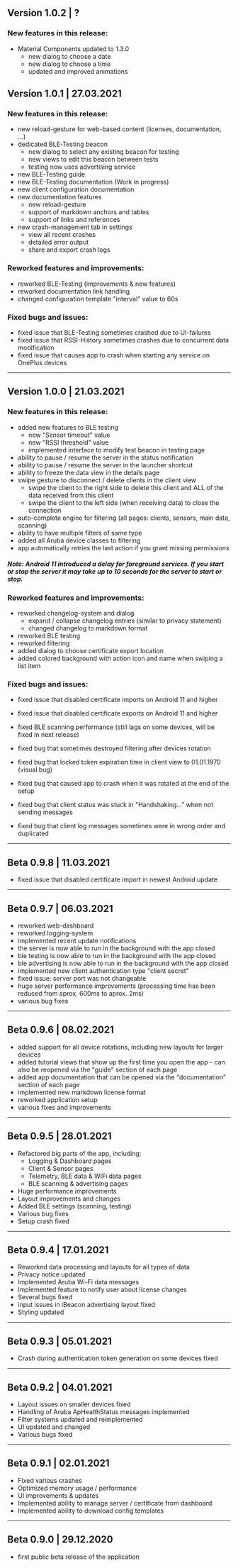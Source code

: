 ## Version 1.0.2 | ?

### New features in this release:

- Material Components updated to 1.3.0
    - new dialog to choose a date
    - new dialog to choose a time
    - updated and improved animations

## Version 1.0.1 | 27.03.2021

### New features in this release:

- new reload-gesture for web-based content (licenses, documentation, ...)
- dedicated BLE-Testing beacon
    - new dialog to select any existing beacon for testing
    - new views to edit this beacon between tests
    - testing now uses advertising service
- new BLE-Testing guide
- new BLE-Testing documentation (Work in progress)
- new client configuration documentation
- new documentation features
    - new reload-gesture
    - support of markdown anchors and tables
    - support of links and references
- new crash-management tab in settings
    - view all recent crashes
    - detailed error output
    - share and export crash logs

### Reworked features and improvements:

- reworked BLE-Testing (improvements & new features)
- reworked documentation link handling
- changed configuration template "interval" value to 60s

### Fixed bugs and issues:

- fixed issue that BLE-Testing sometimes crashed due to UI-failures
- fixed issue that RSSI-History sometimes crashes due to concurrent data modification
- fixed issue that causes app to crash when starting any service on OnePlus devices

---

## Version 1.0.0 | 21.03.2021

### New features in this release:

- added new features to BLE testing
    - new "Sensor timeout" value
    - new "RSSI threshold" value
    - implemented interface to modify test beacon in testing page
- ability to pause / resume the server in the status notification
- ability to pause / resume the server in the launcher shortcut
- ability to freeze the data view in the details page
- swipe gesture to disconnect / delete clients in the client view  
    - swipe the client to the right side to delete this client and ALL of the data received from this client  
    - swipe the client to the left side (when receiving data) to close the connection  
- auto-complete engine for filtering (all pages: clients, sensors, main data, scanning)
- ability to have multiple filters of same type
- added all Aruba device classes to filtering
- app automatically retries the last action if you grant missing permissions

##### Note: Android 11 introduced a delay for foreground services. If you start or stop the server it may take up to 10 seconds for the server to start or stop.

### Reworked features and improvements:

- reworked changelog-system and dialog  
    - expand / collapse changelog entries (similar to privacy statement)  
    - changed changelog to markdown format
- reworked BLE testing
- reworked filtering
- added dialog to choose certificate export location
- added colored background with action icon and name when swiping a list item

### Fixed bugs and issues:

- fixed issue that disabled certificate imports on Android 11 and higher
- fixed issue that disabled certificate exports on Android 11 and higher

- fixed BLE scanning performance (still lags on some devices, will be fixed in next release)
- fixed bug that sometimes destroyed filtering after devices rotation
- fixed bug that locked token expiration time in client view to 01.01.1970 (visual bug)
- fixed bug that caused app to crash when it was rotated at the end of the setup
- fixed bug that client status was stuck in "Handshaking..." when not sending messages
- fixed bug that client log messages sometimes were in wrong order and duplicated

---

## Beta 0.9.8 | 11.03.2021

- fixed issue that disabled certificate import in newest Android update

---

## Beta 0.9.7 | 06.03.2021

- reworked web-dashboard
- reworked logging-system
- implemented recent update notifications
- the server is now able to run in the background with the app closed 
- ble testing is now able to run in the background with the app closed
- ble advertising is now able to run in the background with the app closed
- implemented new client authentication type "client secret"
- fixed issue: server port was not changeable
- huge server performance improvements (processing time has been reduced from aprox. 600ms to aprox. 2ms)
- various bug fixes

---

## Beta 0.9.6 | 08.02.2021

- added support for all device rotations, including new layouts for larger devices
- added tutorial views that show up the first time you open the app
       - can also be reopened via the "guide" section of each page
- added app documentation that can be opened via the "documentation" section of each page
- implemented new markdown license format
- reworked application setup
- various fixes and improvements

---

## Beta 0.9.5 | 28.01.2021

- Refactored big parts of the app, including:
  - Logging & Dashboard pages
  - Client & Sensor pages
  - Telemetry, BLE data & WiFi data pages
  - BLE scanning & advertising pages
- Huge performance improvements
- Layout improvements and changes
- Added BLE settings (scanning, testing)
- Various bug fixes
- Setup crash fixed

---

## Beta 0.9.4 | 17.01.2021

- Reworked data processing and layouts for all types of data
- Privacy notice updated
- Implemented Aruba Wi-Fi data messages
- Implemented feature to notify user about license changes
- Several bugs fixed
- input issues in iBeacon advertising layout fixed
- Styling updated

---

## Beta 0.9.3 | 05.01.2021

- Crash during authentication token generation on some devices fixed

---

## Beta 0.9.2 | 04.01.2021

- Layout issues on smaller devices fixed
- Handling of Aruba ApHealthStatus messages implemented
- Filter systems updated and reimplemented
- UI updated and changed
- Various bugs fixed

---

## Beta 0.9.1 | 02.01.2021

- Fixed various crashes
- Optimized memory usage / performance
- UI improvements & updates
- Implemented ability to manage server / certificate from dashboard
- Implemented ability to download config templates

---

## Beta 0.9.0 | 29.12.2020

- first public beta release of the application
